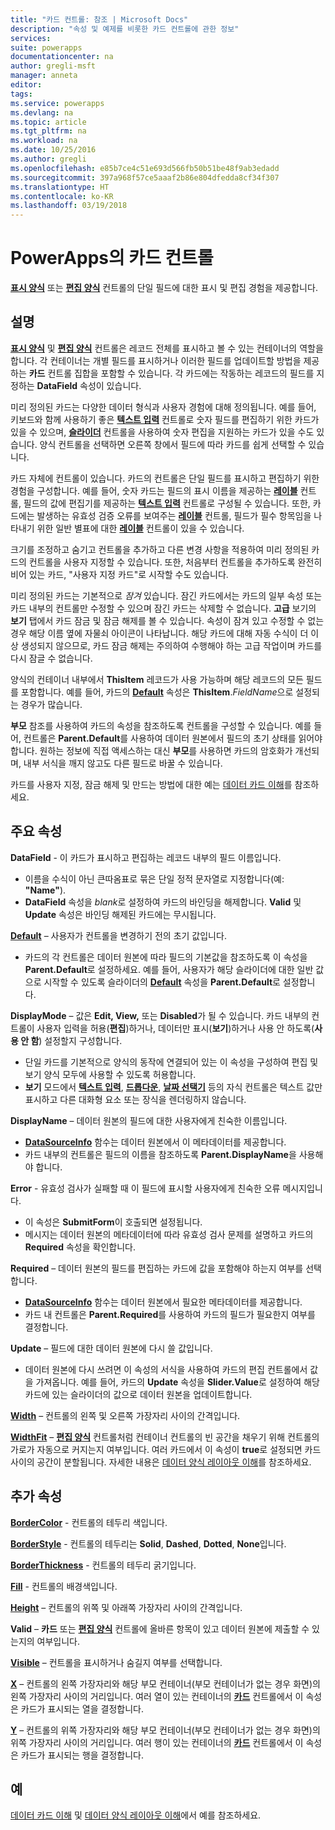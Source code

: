 ```yaml
---
title: "카드 컨트롤: 참조 | Microsoft Docs"
description: "속성 및 예제를 비롯한 카드 컨트롤에 관한 정보"
services: 
suite: powerapps
documentationcenter: na
author: gregli-msft
manager: anneta
editor: 
tags: 
ms.service: powerapps
ms.devlang: na
ms.topic: article
ms.tgt_pltfrm: na
ms.workload: na
ms.date: 10/25/2016
ms.author: gregli
ms.openlocfilehash: e85b7ce4c51e693d566fb50b51be48f9ab3edadd
ms.sourcegitcommit: 397a968f57ce5aaaf2b86e804dfedda8cf34f307
ms.translationtype: HT
ms.contentlocale: ko-KR
ms.lasthandoff: 03/19/2018
---
```

# <a name="card-control-in-powerapps"></a>PowerApps의 카드 컨트롤
**[표시 양식](control-form-detail.md)** 또는 **[편집 양식](control-form-detail.md)** 컨트롤의 단일 필드에 대한 표시 및 편집 경험을 제공합니다.

## <a name="description"></a>설명
**[표시 양식](control-form-detail.md)** 및 **[편집 양식](control-form-detail.md)** 컨트롤은 레코드 전체를 표시하고 볼 수 있는 컨테이너의 역할을 합니다. 각 컨테이너는 개별 필드를 표시하거나 이러한 필드를 업데이트할 방법을 제공하는 **카드** 컨트롤 집합을 포함할 수 있습니다. 각 카드에는 작동하는 레코드의 필드를 지정하는 **DataField** 속성이 있습니다.  

미리 정의된 카드는 다양한 데이터 형식과 사용자 경험에 대해 정의됩니다.  예를 들어, 키보드와 함께 사용하기 좋은 **[텍스트 입력](control-text-input.md)** 컨트롤로 숫자 필드를 편집하기 위한 카드가 있을 수 있으며, **[슬라이더](control-slider.md)** 컨트롤을 사용하여 숫자 편집을 지원하는 카드가 있을 수도 있습니다. 양식 컨트롤을 선택하면 오른쪽 창에서 필드에 따라 카드를 쉽게 선택할 수 있습니다.

카드 자체에 컨트롤이 있습니다. 카드의 컨트롤은 단일 필드를 표시하고 편집하기 위한 경험을 구성합니다. 예를 들어, 숫자 카드는 필드의 표시 이름을 제공하는 **[레이블](control-text-box.md)** 컨트롤, 필드의 값에 편집기를 제공하는 **[텍스트 입력](control-text-input.md)** 컨트롤로 구성될 수 있습니다. 또한, 카드에는 발생하는 유효성 검증 오류를 보여주는 **[레이블](control-text-box.md)** 컨트롤, 필드가 필수 항목임을 나타내기 위한 일반 별표에 대한 **[레이블](control-text-box.md)** 컨트롤이 있을 수 있습니다.

크기를 조정하고 숨기고 컨트롤을 추가하고 다른 변경 사항을 적용하여 미리 정의된 카드의 컨트롤을 사용자 지정할 수 있습니다. 또한, 처음부터 컨트롤을 추가하도록 완전히 비어 있는 카드, "사용자 지정 카드"로 시작할 수도 있습니다.

미리 정의된 카드는 기본적으로 *잠겨* 있습니다. 잠긴 카드에서는 카드의 일부 속성 또는 카드 내부의 컨트롤만 수정할 수 있으며 잠긴 카드는 삭제할 수 없습니다. **고급** 보기의 **보기** 탭에서 카드 잠금 및 잠금 해제를 볼 수 있습니다. 속성이 잠겨 있고 수정할 수 없는 경우 해당 이름 옆에 자물쇠 아이콘이 나타납니다. 해당 카드에 대해 자동 수식이 더 이상 생성되지 않으므로, 카드 잠금 해제는 주의하여 수행해야 하는 고급 작업이며 카드를 다시 잠글 수 없습니다.

양식의 컨테이너 내부에서 **ThisItem** 레코드가 사용 가능하며 해당 레코드의 모든 필드를 포함합니다.  예를 들어, 카드의 **[Default](properties-core.md)** 속성은 **ThisItem**.*FieldName*으로 설정되는 경우가 많습니다.

**부모** 참조를 사용하여 카드의 속성을 참조하도록 컨트롤을 구성할 수 있습니다.  예를 들어, 컨트롤은 **Parent.Default**를 사용하여 데이터 원본에서 필드의 초기 상태를 읽어야 합니다. 원하는 정보에 직접 액세스하는 대신 **부모**를 사용하면 카드의 암호화가 개선되며, 내부 서식을 깨지 않고도 다른 필드로 바꿀 수 있습니다.

카드를 사용자 지정, 잠금 해제 및 만드는 방법에 대한 예는 [데이터 카드 이해](../working-with-cards.md)를 참조하세요.

## <a name="key-properties"></a>주요 속성
**DataField** - 이 카드가 표시하고 편집하는 레코드 내부의 필드 이름입니다.

* 이름을 수식이 아닌 큰따옴표로 묶은 단일 정적 문자열로 지정합니다(예: **"Name"**).
* **DataField** 속성을 *blank*로 설정하여 카드의 바인딩을 해제합니다. **Valid** 및 **Update** 속성은 바인딩 해제된 카드에는 무시됩니다.

**[Default](properties-core.md)** – 사용자가 컨트롤을 변경하기 전의 초기 값입니다.

* 카드의 각 컨트롤은 데이터 원본에 따라 필드의 기본값을 참조하도록 이 속성을 **Parent.Default**로 설정하세요. 예를 들어, 사용자가 해당 슬라이더에 대한 일반 값으로 시작할 수 있도록 슬라이더의 **[Default](properties-core.md)** 속성을 **Parent.Default**로 설정합니다.

**DisplayMode** – 값은 **Edit, View,** 또는 **Disabled**가 될 수 있습니다. 카드 내부의 컨트롤이 사용자 입력을 허용(**편집**)하거나, 데이터만 표시(**보기**)하거나 사용 안 하도록(**사용 안 함**) 설정할지 구성합니다.  

* 단일 카드를 기본적으로 양식의 동작에 연결되어 있는 이 속성을 구성하여 편집 및 보기 양식 모두에 사용할 수 있도록 허용합니다.
* **보기** 모드에서 **[텍스트 입력](control-text-input.md)**, **[드롭다운](control-drop-down.md)**, **[날짜 선택기](control-date-picker.md)** 등의 자식 컨트롤은 텍스트 값만 표시하고 다른 대화형 요소 또는 장식을 렌더링하지 않습니다.

**DisplayName** – 데이터 원본의 필드에 대한 사용자에게 친숙한 이름입니다.

* **[DataSourceInfo](../functions/function-datasourceinfo.md)** 함수는 데이터 원본에서 이 메타데이터를 제공합니다.
* 카드 내부의 컨트롤은 필드의 이름을 참조하도록 **Parent.DisplayName**을 사용해야 합니다.

**Error** - 유효성 검사가 실패할 때 이 필드에 표시할 사용자에게 친숙한 오류 메시지입니다.

* 이 속성은 **SubmitForm**이 호출되면 설정됩니다.  
* 메시지는 데이터 원본의 메타데이터에 따라 유효성 검사 문제를 설명하고 카드의 **Required** 속성을 확인합니다.

**Required** – 데이터 원본의 필드를 편집하는 카드에 값을 포함해야 하는지 여부를 선택합니다.

* **[DataSourceInfo](../functions/function-datasourceinfo.md)** 함수는 데이터 원본에서 필요한 메타데이터를 제공합니다.
* 카드 내 컨트롤은 **Parent.Required**를 사용하여 카드의 필드가 필요한지 여부를 결정합니다.

**Update** – 필드에 대한 데이터 원본에 다시 쓸 값입니다.

* 데이터 원본에 다시 쓰려면 이 속성의 서식을 사용하여 카드의 편집 컨트롤에서 값을 가져옵니다. 예를 들어, 카드의 **Update** 속성을 **Slider.Value**로 설정하여 해당 카드에 있는 슬라이더의 값으로 데이터 원본을 업데이트합니다.

**[Width](properties-size-location.md)** – 컨트롤의 왼쪽 및 오른쪽 가장자리 사이의 간격입니다.

**[WidthFit](properties-size-location.md)** – **[편집 양식](control-form-detail.md)** 컨트롤처럼 컨테이너 컨트롤의 빈 공간을 채우기 위해 컨트롤의 가로가 자동으로 커지는지 여부입니다. 여러 카드에서 이 속성이 **true**로 설정되면 카드 사이의 공간이 분할됩니다. 자세한 내용은 [데이터 양식 레이아웃 이해](../working-with-form-layout.md)를 참조하세요.

## <a name="additional-properties"></a>추가 속성
**[BorderColor](properties-color-border.md)** - 컨트롤의 테두리 색입니다.

**[BorderStyle](properties-color-border.md)** - 컨트롤의 테두리는 **Solid**, **Dashed**, **Dotted**, **None**입니다.

**[BorderThickness](properties-color-border.md)** - 컨트롤의 테두리 굵기입니다.

**[Fill](properties-color-border.md)** - 컨트롤의 배경색입니다.

**[Height](properties-size-location.md)** – 컨트롤의 위쪽 및 아래쪽 가장자리 사이의 간격입니다.

**Valid** – **카드** 또는 **[편집 양식](control-form-detail.md)** 컨트롤에 올바른 항목이 있고 데이터 원본에 제출할 수 있는지의 여부입니다.

**[Visible](properties-core.md)** – 컨트롤을 표시하거나 숨길지 여부를 선택합니다.

**[X](properties-size-location.md)** – 컨트롤의 왼쪽 가장자리와 해당 부모 컨테이너(부모 컨테이너가 없는 경우 화면)의 왼쪽 가장자리 사이의 거리입니다. 여러 열이 있는 컨테이너의 **[카드](control-card.md)** 컨트롤에서 이 속성은 카드가 표시되는 열을 결정합니다.

**[Y](properties-size-location.md)** – 컨트롤의 위쪽 가장자리와 해당 부모 컨테이너(부모 컨테이너가 없는 경우 화면)의 위쪽 가장자리 사이의 거리입니다. 여러 행이 있는 컨테이너의 **[카드](control-card.md)** 컨트롤에서 이 속성은 카드가 표시되는 행을 결정합니다.

## <a name="examples"></a>예
[데이터 카드 이해](../working-with-cards.md) 및 [데이터 양식 레이아웃 이해](../working-with-form-layout.md)에서 예를 참조하세요.

